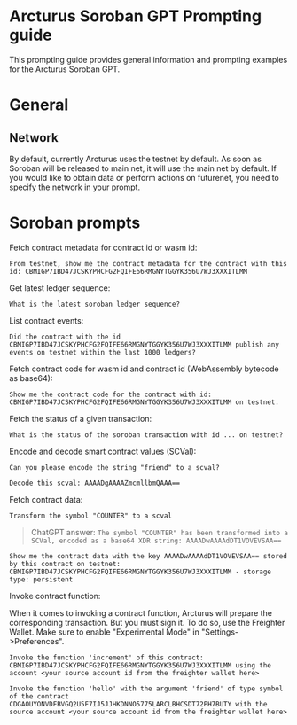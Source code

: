 # Arcturus Soroban GPT Prompting guide

This prompting guide provides general information and prompting examples for the Arcturus Soroban GPT.

# General

## Network

By default, currently Arcturus uses the testnet by default. As soon as Soroban will be released to main net, it will use the main net by default. If you would like to obtain data or perform actions on futurenet, you need to specify the network in your prompt.

# Soroban prompts

Fetch contract metadata for contract id or wasm id:

`From testnet, show me the contract metadata for the contract with this id: CBMIGP7IBD47JCSKYPHCFG2FQIFE66RMGNYTGGYK356U7WJ3XXXITLMM`

Get latest ledger sequence:

`What is the latest soroban ledger sequence?`

List contract events:

`Did the contract with the id CBMIGP7IBD47JCSKYPHCFG2FQIFE66RMGNYTGGYK356U7WJ3XXXITLMM publish any events on testnet within the last 1000 ledgers?`

Fetch contract code for wasm id and contract id (WebAssembly bytecode as base64):

`Show me the contract code for the contract with id: CBMIGP7IBD47JCSKYPHCFG2FQIFE66RMGNYTGGYK356U7WJ3XXXITLMM on testnet.`

Fetch the status of a given transaction:

`What is the status of the soroban transaction with id ... on testnet?` 

Encode and decode smart contract values (SCVal):

`Can you please encode the string "friend" to a scval?`

`Decode this scval: AAAADgAAAAZmcmllbmQAAA==`

Fetch contract data:

`Transform the symbol "COUNTER" to a scval`
> ChatGPT answer: `The symbol "COUNTER" has been transformed into a SCVal, encoded as a base64 XDR string: AAAADwAAAAdDT1VOVEVSAA==`

`Show me the contract data with the key AAAADwAAAAdDT1VOVEVSAA== stored by this contract on testnet: CBMIGP7IBD47JCSKYPHCFG2FQIFE66RMGNYTGGYK356U7WJ3XXXITLMM - storage type: persistent`

Invoke contract function:

When it comes to invoking a contract function, Arcturus will prepare the corresponding transaction. But you must sign it. To do so, use the Freighter Wallet. Make sure to enable "Experimental Mode" in "Settings->Preferences".

`Invoke the function 'increment' of this contract: CBMIGP7IBD47JCSKYPHCFG2FQIFE66RMGNYTGGYK356U7WJ3XXXITLMM using the account <your source account id from the freighter wallet here>`

`Invoke the function 'hello' with the argument 'friend' of type symbol of the contract CDGAOUYONVDFBVGQ2U5F7IJ5JJHKDNNO5775LARCLBHCSDT72PH7BUTY with the source account <your source account id from the freighter wallet here>`
